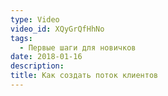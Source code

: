 ```yaml
---
type: Video
video_id: XQyGrQfHhNo
tags:
  - Первые шаги для новичков
date: 2018-01-16
description: 
title: Как создать поток клиентов
---
```

